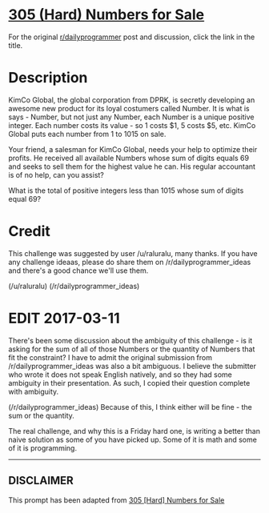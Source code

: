 # [305 (Hard) Numbers for Sale](https://www.reddit.com/r/dailyprogrammer/comments/5yoo87/20170310_challenge_305_hard_numbers_for_sale/)

For the original [r/dailyprogrammer](https://www.reddit.com/r/dailyprogrammer/) post and discussion, click the link in the title.

# Description
KimCo Global, the global corporation from DPRK, is secretly developing an awesome new  product for its loyal costumers called Number. It is what is says - Number, but not just any Number, each Number is a unique positive integer. Each number costs its value - so 1 costs $1, 5 costs $5, etc. KimCo Global puts each number from 1 to 1015 on sale. 

Your friend, a salesman for KimCo Global, needs your help to optimize their profits. He received all available Numbers whose sum of digits equals 69 and seeks to sell them for the highest value he can. His regular accountant is of no help, can you assist?

What is the total of positive integers less than 1015 whose sum of digits equal 69?

# Credit
This challenge was suggested by user /u/raluralu, many thanks. If you have any challenge ideaas, please do share them on /r/dailyprogrammer_ideas and there's a good chance we'll use them. 

(/u/raluralu)
(/r/dailyprogrammer_ideas)
# EDIT 2017-03-11
There's been some discussion about the ambiguity of this challenge - is it asking for the sum of all of those Numbers or the quantity of Numbers that fit the constraint? I have to admit the original submission from /r/dailyprogrammer_ideas was also a bit ambiguous. I believe the submitter who wrote it does not speak English natively, and so they had some ambiguity in their presentation. As such, I copied their question complete with ambiguity. 

(/r/dailyprogrammer_ideas)
Because of this, I think either will be fine - the sum or the quantity. 

The real challenge, and why this is a Friday hard one, is writing a better than naive solution as some of you have picked up. Some of it is math and some of it is programming. 


----
## **DISCLAIMER**
This prompt has been adapted from [305 [Hard] Numbers for Sale](https://www.reddit.com/r/dailyprogrammer/comments/5yoo87/20170310_challenge_305_hard_numbers_for_sale/
)
